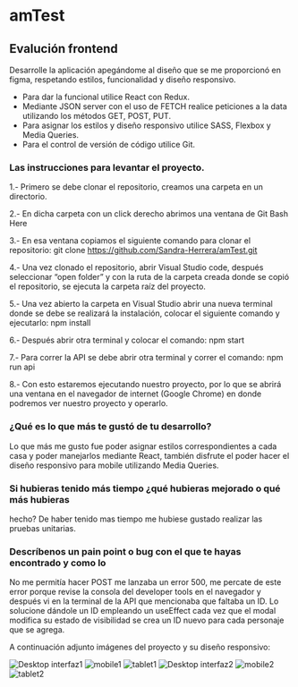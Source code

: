 # amTest
## Evalución frontend

Desarrolle la aplicación apegándome al diseño que se me proporcionó en figma, respetando estilos, funcionalidad y diseño responsivo.
* Para dar la funcional utilice React con Redux.
* Mediante JSON server con el uso de FETCH realice peticiones a la data utilizando los métodos GET, POST, PUT.
* Para asignar los estilos y diseño responsivo utilice SASS, Flexbox y Media Queries.
* Para el control de versión de código utilice Git.

### Las instrucciones para levantar el proyecto.
1.- Primero se debe clonar el repositorio, creamos una carpeta en un directorio.

2.- En dicha carpeta con un click derecho abrimos una ventana de Git Bash Here

3.- En esa ventana copiamos el siguiente comando para clonar el repositorio: git clone https://github.com/Sandra-Herrera/amTest.git

4.- Una vez clonado el repositorio, abrir Visual Studio code, después seleccionar “open folder” y con la ruta de la carpeta creada donde se copió el repositorio, se ejecuta la carpeta raíz del proyecto. 

5.- Una vez abierto la carpeta en Visual Studio abrir una nueva terminal donde se debe se realizará la instalación, colocar el siguiente comando y ejecutarlo: npm install 

6.- Después abrir otra terminal y colocar el comando: npm start

7.- Para correr la API se debe abrir otra terminal y correr el comando: npm run api

8.- Con esto estaremos ejecutando nuestro proyecto, por lo que se abrirá una ventana en el navegador de internet (Google Chrome) en donde podremos ver nuestro proyecto y operarlo.

### ¿Qué es lo que más te gustó de tu desarrollo?
Lo que más me gusto fue poder asignar estilos correspondientes a cada casa y poder manejarlos mediante React, también disfrute el poder hacer el diseño responsivo para mobile utilizando Media Queries.

### Si hubieras tenido más tiempo ¿qué hubieras mejorado o qué más hubieras
hecho? De haber tenido mas tiempo me hubiese gustado realizar las pruebas unitarias. 




### Descríbenos un pain point o bug con el que te hayas encontrado y como lo
No me permitía hacer POST me lanzaba un error 500, me percate de este error porque revise la consola del developer tools  en el navegador y después vi en la terminal de la API que mencionaba que faltaba un ID.
Lo solucione dándole un ID empleando un useEffect cada vez que el modal modifica su estado de visibilidad se crea un ID nuevo para cada personaje que se agrega.

A continuación adjunto imágenes del proyecto y su diseño responsivo:

![Desktop interfaz1](https://user-images.githubusercontent.com/97549362/181368565-88cae57e-dd81-45e6-b403-121fdd3645c1.JPG)
![mobile1](https://user-images.githubusercontent.com/97549362/181368622-955923f1-0f38-4d14-8b43-39703b36ddb5.JPG)
![tablet1](https://user-images.githubusercontent.com/97549362/181368666-8d1372c3-688f-47f5-9532-2c3bffe42799.JPG)
![Desktop interfaz2](https://user-images.githubusercontent.com/97549362/181368706-671b2d2e-18f3-4fc9-b2f6-c8a604bfec4d.JPG)
![mobile2](https://user-images.githubusercontent.com/97549362/181368735-7e037928-3087-4bba-a57f-370afcb28914.JPG)
![tablet2](https://user-images.githubusercontent.com/97549362/181368780-5b31bf38-feba-47f7-8a5d-348600bf378c.JPG)








